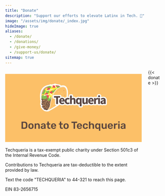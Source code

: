 ```yaml
---
title: "Donate"
description: "Support our efforts to elevate Latinx in Tech. 💛"
image: "/assets/img/donate/_index.jpg"
hideImage: true
aliases:
  - /donate/
  - /donations/
  - /give-money/
  - /support-us/donate/
sitemap: true
---
```


<div class="columns">
  <div class="column is-half">
    <p><img
        src="/assets/img/donate/donate.jpg"
        alt="Donate to Techqueria"></p>
    <p>Techqueria is a tax-exempt public charity under Section 501c3 of the Internal Revenue Code.</p>
    <p>Contributions to Techqueria are tax-deductible to the extent provided by law.</p>
    <p>Text the code "TECHQUERIA" to 44-321 to reach this page.</p>
    <p>EIN 83-2656715</p>
  </div>
  <div class="column is-half"> {{< donate >}}
  </div>
</div>
